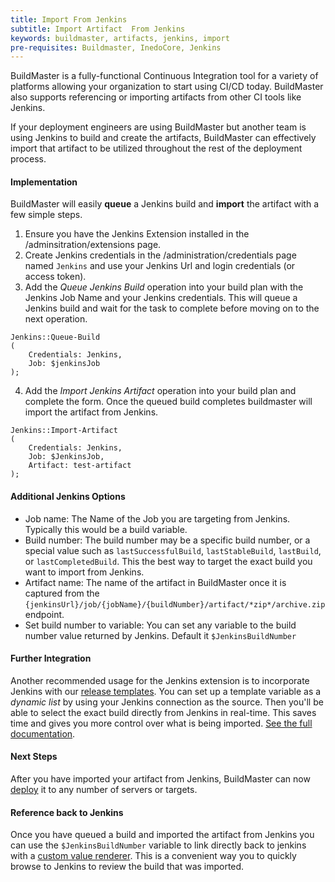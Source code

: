 ```yaml
---
title: Import From Jenkins
subtitle: Import Artifact  From Jenkins
keywords: buildmaster, artifacts, jenkins, import
pre-requisites: Buildmaster, InedoCore, Jenkins
---
```



BuildMaster is a fully-functional Continuous Integration tool for a variety of platforms allowing your organization to start using CI/CD today. BuildMaster also supports referencing or importing artifacts from other CI tools like Jenkins.  

If your deployment engineers are using BuildMaster but another team is using Jenkins to build and create the artifacts, BuildMaster can effectively import that artifact to be utilized throughout the rest of the deployment process. 

#### Implementation

BuildMaster will easily **queue** a Jenkins build and **import** the artifact with a few simple steps.

1. Ensure you have the Jenkins Extension installed in the /adminsitration/extensions page.
2. Create Jenkins credentials in the /administration/credentials page named `Jenkins` and use your Jenkins Url and login credentials (or access token). 
3. Add the _Queue Jenkins Build_ operation into your build plan with the Jenkins Job Name and your Jenkins credentials. This will queue a Jenkins build and wait for the task to complete before moving on to the next operation. 
```
Jenkins::Queue-Build
(
    Credentials: Jenkins,
    Job: $jenkinsJob      
);
```
4. Add the _Import Jenkins Artifact_ operation into your build plan and complete the form. Once the queued build completes buildmaster will import the artifact from Jenkins.    
```
Jenkins::Import-Artifact
(
    Credentials: Jenkins,
    Job: $JenkinsJob,
    Artifact: test-artifact
);
```

#### Additional Jenkins Options
- Job name:  The Name of the Job you are targeting from Jenkins. Typically this would be a build variable. 
- Build number: The build number may be a specific build number, or a special value such as `lastSuccessfulBuild`, `lastStableBuild`, `lastBuild`, or `lastCompletedBuild`.  This the best way to target the exact build you want to import from Jenkins.
- Artifact name:  The name of the artifact in BuildMaster once it is captured from the `{jenkinsUrl}/job/{jobName}/{buildNumber}/artifact/*zip*/archive.zip` endpoint.
- Set build number to variable:  You can set any variable to the build number value returned by Jenkins. Default it `$JenkinsBuildNumber`

#### Further Integration
Another recommended usage for the Jenkins extension is to incorporate Jenkins with our [release templates](https://inedo.com/support/documentation/buildmaster/releases/templates). You can set up a template variable as a _dynamic list_ by using your Jenkins connection as the source. Then you'll be able to select the exact build directly from Jenkins in real-time. This saves time and gives you more control over what is being imported. [See the full documentation](https://inedo.com/support/tutorials/buildmaster/jenkins/choosing-specific-artifact-from-jenkins). 

#### Next Steps
After you have imported your artifact from Jenkins, BuildMaster can now [deploy](https://inedo.com/support/documentation/buildmaster/reference/operations/artifacts/deploy-artifact) it to any number of servers or targets. 

#### Reference back to Jenkins
Once you have queued a build and imported the artifact from Jenkins you can use the `$JenkinsBuildNumber` variable to link directly back to jenkins with a [custom value renderer](https://inedo.com/support/documentation/buildmaster/administration/value-renderers). This is a convenient way you to quickly browse to Jenkins to review the build that was imported. 
